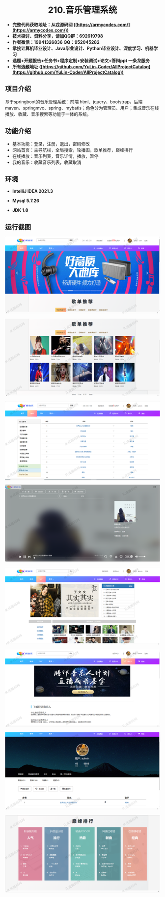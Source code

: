 <p><h1 align="center">210.音乐管理系统</h1></p>

- <b>完整代码获取地址：从戎源码网 ([https://armycodes.com/](https://armycodes.com/))</b>
- <b>技术探讨、资料分享，请加QQ群：692619798</b> 
- <b>作者微信：19941326836  QQ：952045282</b> 
- <b>承接计算机毕业设计、Java毕业设计、Python毕业设计、深度学习、机器学习</b>
- <b>选题+开题报告+任务书+程序定制+安装调试+论文+答辩ppt 一条龙服务</b>
- <b>所有选题地址 ([https://github.com/YuLin-Coder/AllProjectCatalog](https://github.com/YuLin-Coder/AllProjectCatalog)) </b>

## 项目介绍
基于springboot的音乐管理系统：前端 html、jquery、bootstrap，后端 maven、springmvc、spring、mybatis；角色分为管理员、用户；集成音乐在线播放、收藏、音乐搜索等功能于一体的系统。

## 功能介绍

- 基本功能：登录，注册，退出，密码修改
- 网站首页：主导航栏，全局搜索，轮播图，歌单推荐，巅峰排行
- 在线播放：音乐列表，音乐详情，播放，暂停
- 我的音乐：收藏音乐列表，收藏取消

## 环境

- <b>IntelliJ IDEA 2021.3</b>

- <b>Mysql 5.7.26</b>

- <b>JDK 1.8</b>

## 运行截图

![](screenshot/1.png)

![](screenshot/2.png)

![](screenshot/3.png)

![](screenshot/4.png)

![](screenshot/5.png)

![](screenshot/6.png)

![](screenshot/7.png)

![](screenshot/8.png)
